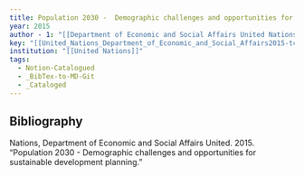 ```yaml
---
title: Population 2030 -  Demographic challenges and opportunities for sustainable development planning
year: 2015
author - 1: "[[Department of Economic and Social Affairs United Nations]]"
key: "[[United_Nations_Department_of_Economic_and_Social_Affairs2015-tc]]"
institution: "[[United Nations]]"
tags:
  - Notion-Catalogued
  - _BibTex-to-MD-Git
  - _Cataloged
---
```


## Bibliography
Nations, Department of Economic and Social Affairs United. 2015. “Population 2030 -  Demographic challenges and opportunities for sustainable development planning.”